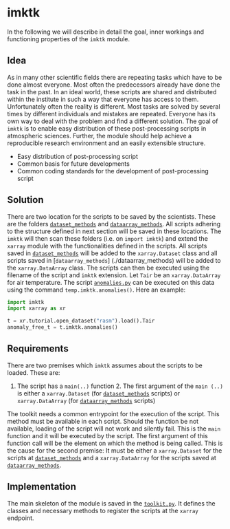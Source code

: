 # imktk

In the following we will describe in detail the goal, inner workings and
functioning properties of the `imktk` module.

## Idea

As in many other scientific fields there are repeating tasks which have to be
done almost everyone. Most often the predecessors already have done the task
in the past. In an ideal world, these scripts are shared and distributed
within the institute in such a way that everyone has access to them.
Unfortunately often the reality is different. Most tasks are solved by
several times by different individuals and mistakes are repeated. Everyone
has its own way to deal with the problem and find a different solution. The
goal of `imktk` is to enable easy distribution of these post-processing
scripts in atmospheric sciences. Further, the module should help achieve a
reproducible research environment and an easily extensible structure.

- Easy distribution of post-processing script
- Common basis for future developments
- Common coding standards for the development of post-processing script

## Solution

There are two location for the scripts to be saved by the scientists. These
are the folders [`dataset_methods`](./dataset_methods) and
[`dataarray_methods`](./dataarray_methods). All scripts adhering to the
structure defined in next section will be saved in these locations. The
`imktk` will then scan these folders (i.e. on `import imktk`) and extend the
`xarray` module with the functionalities defined in the scripts. All scripts
saved in [`dataset_methods`](./dataset_methods) will be added to the
`xarray.Dataset` class and all scripts saved in [`dataarray_methods`]
(./dataarray_methods) will be added to the `xarray.DataArray` class. The
scripts can then be executed using the filename of the script and `imktk` extension. Let
`Tair` be an `xarray.DataArray` for air temperature. The script
[`anomalies.py`](./dataarray_methods/anomalies.py) can be executed on this
data using the command `temp.imktk.anomalies()`. Here an example:

```python
import imktk
import xarray as xr

t = xr.tutorial.open_dataset("rasm").load().Tair
anomaly_free_t = t.imktk.anomalies()
```

## Requirements

There are two premises which `imktk` assumes about the scripts to be loaded.
These are:

1. The script has a `main(..)` function 2. The first argument of the `main
(..)` is either a `xarray.Dataset` (for [`dataset_methods`](./dataset_methods)
scripts) or `xarray.DataArray` (for [`dataarray_methods`](./dataarray_methods)
scripts)

The toolkit needs a common entrypoint for the execution of the script. This
method must be available in each script. Should the function be not
available, loading of the script will not work and silently fail. This is the
`main` function and it will be executed by the script. The first argument of
this function call will be the element on which the method is being called.
This is the cause for the second premise: It must be either a
`xarray.Dataset` for the scripts at [`dataset_methods`](./dataset_methods)
and a `xarray.DataArray` for the scripts saved at [`dataarray_methods`](./dataarray_methods).


## Implementation

The main skeleton of the module is saved in the [`toolkit.py`](./toolkit.py).
It defines the classes and necessary methods to register the
scripts at the `xarray` endpoint.
